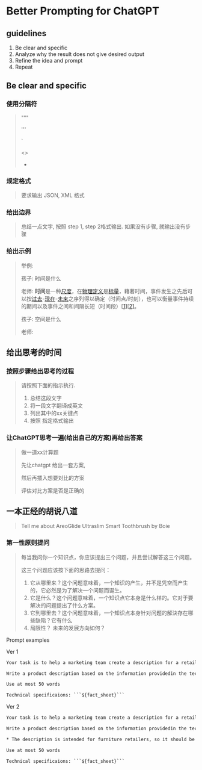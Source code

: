 # Better Prompting for ChatGPT



## guidelines



1. Be clear and specific
2. Analyze why the result does not give desired output 
3. Refine the idea and prompt
4. Repeat



## Be clear and specific

### 使用分隔符

> """
>
> '''
>
> `
>
> <>
>
> -

###  规定格式

> 要求输出 JSON, XML 格式



### 给出边界

> 总结一点文字, 按照 step 1, step 2格式输出. 如果没有步骤, 就输出没有步骤



### 给出示例

> 举例:
>
> 孩子: 时间是什么
>
> 老师: **时间**是一种[尺度](https://zh.wikipedia.org/wiki/尺度)，在[物理](https://zh.wikipedia.org/wiki/物理)[定义](https://zh.wikipedia.org/wiki/定义)是[标量](https://zh.wikipedia.org/wiki/标量_(物理学))，藉著时间，事件发生之先后可以按[过去](https://zh.wikipedia.org/wiki/過去)-[现在](https://zh.wikipedia.org/wiki/現在)-[未来](https://zh.wikipedia.org/wiki/未来)之序列得以确定（时间点/时刻），也可以衡量事件持续的期间以及事件之间和间隔长短（时间段）[[1\]](https://zh.wikipedia.org/zh-hans/时间#cite_note-1)[[2\]](https://zh.wikipedia.org/zh-hans/时间#cite_note-DefRefs02-2)。
>
> 孩子: 空间是什么
>
> 老师: 



## 给出思考的时间



### 按照步骤给出思考的过程

 >请按照下面的指示执行.
 >
 >1. 总结这段文字
 >2. 将一段文字翻译成英文
 >3. 列出其中的xx关键点
 >4. 按照 指定格式输出



### 让ChatGPT思考一遍(给出自己的方案)再给出答案

> 做一道xx计算题
>
> 先让chatgpt 给出一套方案,
>
> 然后再插入想要对比的方案
>
> 评估对比方案是否是正确的



## 一本正经的胡说八道

> Tell me about AreoGlide Ultraslim Smart Toothbrush by Boie



### 第一性原则提问

>每当我问你一个知识点，你应该提出三个问题，井且尝试解答这三个问题。
>
>这三个问题应该按下面的思路去提问：
>
>1. ﻿﻿﻿它从哪里来？这个问题意味着，一个知识的产生，并不是凭空而产生的，它必然是为了解决一个问题而诞生。
>2. ﻿﻿它是什么？这个问题意味着，一个知识点它本身是什么样的。它对于要解决的问题提出了什么方案。
>3. ﻿﻿它到哪里去？这个问题意味着，一个知识点本身针对问题的解決存在哪些缺陷？它有什么
>4. 局限性？ 未来的发展方向如何？



Prompt examples



Ver 1

```txt
Your task is to help a marketing team create a description for a retail website of a product, based on a technical fact sheet.

Write a product description based on the information providedin the technical specification delimited by triple backticks.

Use at most 50 words

Technical specificaions: ```${fact_sheet}```

```



Ver 2

```txt
Your task is to help a marketing team create a description for a retail website of a product, based on a technical fact sheet.

Write a product description based on the information providedin the technical specification delimited by triple backticks.

* The description is intended for furniture retailers, so it should be technical in nature and focus on the materials the product is constructed from. *

Use at most 50 words

Technical specificaions: ```${fact_sheet}```

```



